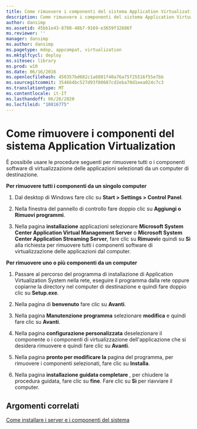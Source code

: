 ```yaml
---
title: Come rimuovere i componenti del sistema Application Virtualization
description: Come rimuovere i componenti del sistema Application Virtualization
author: dansimp
ms.assetid: 45bb1e43-8708-48b7-9169-e3659f32686f
ms.reviewer: ''
manager: dansimp
ms.author: dansimp
ms.pagetype: mdop, appcompat, virtualization
ms.mktglfcycl: deploy
ms.sitesec: library
ms.prod: w10
ms.date: 06/16/2016
ms.openlocfilehash: 450357bd682c1a6801f40a76a75f25516f55e7bb
ms.sourcegitcommit: 354664bc527d93f80687cd2eba70d1eea024c7c3
ms.translationtype: MT
ms.contentlocale: it-IT
ms.lasthandoff: 06/26/2020
ms.locfileid: "10816775"
---
```

# Come rimuovere i componenti del sistema Application Virtualization


È possibile usare le procedure seguenti per rimuovere tutti o i componenti software di virtualizzazione delle applicazioni selezionati da un computer di destinazione.

**Per rimuovere tutti i componenti da un singolo computer**

1.  Dal desktop di Windows fare clic su **Start &gt; Settings &gt; Control Panel**.

2.  Nella finestra del pannello di controllo fare doppio clic su **Aggiungi o Rimuovi programmi**.

3.  Nella pagina **installazione** applicazioni selezionare **Microsoft System Center Application Virtual Management Server** o **Microsoft System Center Application Streaming Server**, fare clic su **Rimuovi**e quindi su **Sì** alla richiesta per rimuovere tutti i componenti software di virtualizzazione delle applicazioni dal computer.

**Per rimuovere uno o più componenti da un computer**

1.  Passare al percorso del programma di installazione di Application Virtualization System nella rete, eseguire il programma dalla rete oppure copiarne la directory nel computer di destinazione e quindi fare doppio clic su **Setup.exe**.

2.  Nella pagina di **benvenuto** fare clic su **Avanti**.

3.  Nella pagina **Manutenzione programma** selezionare **modifica** e quindi fare clic su **Avanti**.

4.  Nella pagina **configurazione personalizzata** deselezionare il componente o i componenti di virtualizzazione dell'applicazione che si desidera rimuovere e quindi fare clic su **Avanti**.

5.  Nella pagina **pronto per modificare la** pagina del programma, per rimuovere i componenti selezionati, fare clic su **Installa**.

6.  Nella pagina **installazione guidata completare** , per chiudere la procedura guidata, fare clic su **fine**. Fare clic su **Sì** per riavviare il computer.

## Argomenti correlati


[Come installare i server e i componenti del sistema](how-to-install-the-servers-and-system-components.md)

 

 






